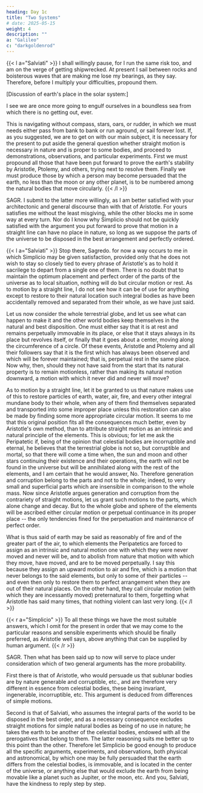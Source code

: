 ```yaml
---
heading: Day 1c
title: "Two Systems"
# date: 2025-05-15
weight: 4
description: ""
a: "Galileo"
c: "darkgoldenrod"
---
```



{{< l a="Salviati" >}}
I shall willingly pause, for I run the same risk too, and am on the verge of getting
shipwrecked. At present I sail between rocks and boisterous waves that are making me lose my
bearings, as they say. Therefore, before I multiply your difficulties, propound them.

[Discussion of earth's place in the solar system:]

I see we are once more going to engulf ourselves in a boundless sea from which there is no getting out, ever. 

This is navigating without compass, stars, oars, or rudder, in which we must needs either pass from bank to bank or run aground, or sail forever lost. If, as you suggested, we are to get on with our main subject, it is necessary for the present to put aside the general question whether straight motion is necessary in nature and is proper to some bodies, and proceed to demonstrations, observations, and particular experiments. First we must propound all those that have been put forward to prove the earth's stability by Aristotle, Ptolemy, and others, trying next to resolve them. Finally we must produce those by which a person may become persuaded that the earth, no less than the moon or any other planet, is to be numbered among the natural bodies that move circularly.
{{< /l >}}




SAGR. I submit to the latter more willingly, as I am better satisfied with your architectonic
and general discourse than with that of Aristotle. For yours satisfies me without the least
misgiving, while the other blocks me in some way at every turn. Nor do I know why Simplicio
should not be quickly satisfied with the argument you put forward to prove that motion in a
straight line can have no place in nature, so long as we suppose the parts of the universe to be
disposed in the best arrangement and perfectly ordered.


{{< l a="Salviati" >}}
Stop there, Sagredo. for now a way occurs to me in which Simplicio may be given
satisfaction, provided only that he does not wish to stay so closely tied to every phrase of
Aristotle's as to hold it sacrilege to depart from a single one of them.
There is no doubt that to maintain the optimum placement and perfect order of the parts of the
universe as to local situation, nothing will do but circular motion or rest. As to motion by a
straight line, I do not see how it can be of use for anything except to restore to their natural
location such integral bodies as have been accidentally removed and separated from their
whole, as we have just said.

Let us now consider the whole terrestrial globe, and let us see what can happen to make it and
the other world bodies keep themselves in the natural and best disposition. One must either say
that it is at rest and remains perpetually immovable in its place, or else that it stays always in
its place but revolves itself, or finally that it goes about a center, moving along the
circumference of a circle. Of these events, Aristotle and Ptolemy and all their followers say
that it is the first which has always been observed and which will be forever maintained; that
is, perpetual rest in the same place. Now why, then, should they not have said from the start
that its natural property is to remain motionless, rather than making its natural motion
downward, a motion with which it never did and never will move? 

As to motion by a
straight line, let it be granted to us that nature makes use of this to restore particles of earth,
water, air, fire, and every other integral mundane body to their whole, when any of them find
themselves separated and transported into some improper place unless this restoration can also
be made by finding some more appropriate circular motion. It seems to me that this original
position fits all the consequences much better, even by Aristotle's own method, than to
attribute straight motion as an intrinsic and natural principle of the elements. This is obvious;
for let me ask the Peripatetic if, being of the opinion that celestial bodies are incorruptible and
eternal, he believes that the terrestrial globe is not so, but corruptible and mortal, so that there
will come a time when, the sun and moon and other stars continuing their existence and their
operations, the earth will not be found in the universe but will be annihilated along with the
rest of the elements, and I am certain that he would answer, No. Therefore generation and
corruption belong to the parts and not to the whole; indeed, to very small and superficial parts
which are insensible in comparison to the whole mass. Now since Aristotle argues generation
and corruption from the contrariety of straight motions, let us grant such motions to the parts,
which alone change and decay. But to the whole globe and sphere of the elements will be
ascribed either circular motion or perpetual continuance in its proper place -- the only
tendencies fined for the perpetuation and maintenance of perfect order.

What is thus said of earth may be said as reasonably of fire and of the greater part of the air, to
which elements the Peripatetics are forced to assign as an intrinsic and natural motion one with
which they were never moved and never will be, and to abolish from nature that motion with
which they move, have moved, and are to be moved perpetually. I say this because they assign
an upward motion to air and fire, which is a motion that never belongs to the said elements, but
only to some of their particles -- and even then only to restore them to perfect arrangement
when they are out of their natural places. On the other hand, they call circular motion (with
which they are incessantly moved) preternatural to them, forgetting what Aristotle has said
many times, that nothing violent can last very long.
{{< /l >}}


{{< r a="Simplicio" >}}
To all these things we have the most suitable answers, which I omit for the present in order that we may come to the particular reasons and sensible experiments which should be finally preferred, as Aristotle well says, above anything that can be supplied by human argument.
{{< /r >}}



SAGR. Then what has been said up to now will serve to place under consideration which of
two general arguments has the more probability. 

First there is that of Aristotle, who would
persuade us that sublunar bodies are by nature generable and corruptible, etc., and are
therefore very different in essence from celestial bodies, these being invariant, ingenerable,
incorruptible, etc. This argument is deduced from differences of simple motions. 

Second is
that of Salviati, who assumes the integral parts of the world to be disposed in the best order,
and as a necessary consequence excludes straight motions for simple natural bodies as being of
no use in nature; he takes the earth to be another of the celestial bodies, endowed with all the
prerogatives that belong to them. The latter reasoning suits me better up to this point than the
other. Therefore let Simplicio be good enough to produce all the specific arguments,
experiments, and observations, both physical and astronomical, by which one may be fully
persuaded that the earth differs from the celestial bodies, is immovable, and is located in the
center of the universe, or anything else that would exclude the earth from being movable like a
planet such as Jupiter, or the moon, etc. And you, Salviati, have the kindness to reply step by
step.


